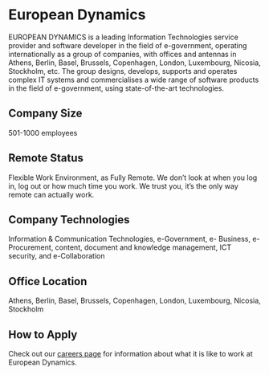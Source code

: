 # European Dynamics
EUROPEAN DYNAMICS is a leading Information Technologies service provider and software developer in the field of e-government, operating internationally as a group of companies, with offices and antennas in Athens, Berlin, Basel, Brussels, Copenhagen, London, Luxembourg, Nicosia, Stockholm, etc. The group designs, develops, supports and operates complex IT systems and commercialises a wide range of software products in the field of e-government, using state-of-the-art technologies.

## Company Size
501-1000 employees

## Remote Status
Flexible Work Environment, as Fully Remote.
We don’t look at when you log in, log out or how much time you work. We trust you, it’s the only way remote can actually work.

## Company Technologies
Information & Communication Technologies, e-Government, e- Business, e-Procurement, content, document and knowledge management, ICT security, and e-Collaboration

## Office Location
Athens, Berlin, Basel, Brussels, Copenhagen, London, Luxembourg, Nicosia, Stockholm

## How to Apply
Check out our [careers page](https://www.eurodyn.com/careers/) for information about what it is like to work at European Dynamics.
